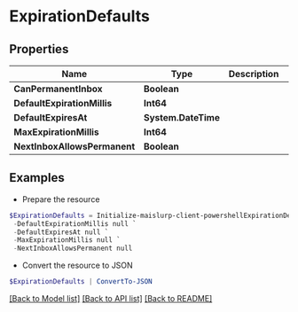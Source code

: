 # ExpirationDefaults
## Properties

Name | Type | Description | Notes
------------ | ------------- | ------------- | -------------
**CanPermanentInbox** | **Boolean** |  | 
**DefaultExpirationMillis** | **Int64** |  | [optional] 
**DefaultExpiresAt** | **System.DateTime** |  | [optional] 
**MaxExpirationMillis** | **Int64** |  | [optional] 
**NextInboxAllowsPermanent** | **Boolean** |  | 

## Examples

- Prepare the resource
```powershell
$ExpirationDefaults = Initialize-maislurp-client-powershellExpirationDefaults  -CanPermanentInbox null `
 -DefaultExpirationMillis null `
 -DefaultExpiresAt null `
 -MaxExpirationMillis null `
 -NextInboxAllowsPermanent null
```

- Convert the resource to JSON
```powershell
$ExpirationDefaults | ConvertTo-JSON
```

[[Back to Model list]](../README#documentation-for-models) [[Back to API list]](../README#documentation-for-api-endpoints) [[Back to README]](../README)

